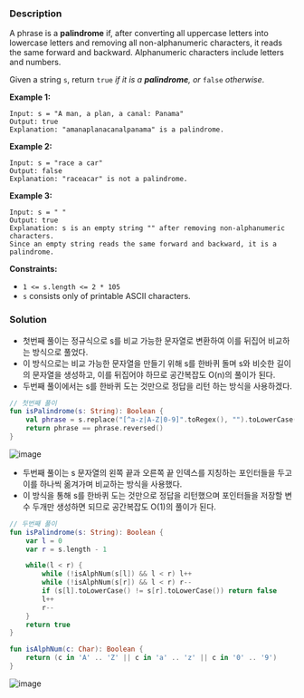### Description

A phrase is a **palindrome** if, after converting all uppercase letters into lowercase letters and removing all non-alphanumeric characters, it reads the same forward and backward. Alphanumeric characters include letters and numbers.

Given a string `s`, return `true` *if it is a **palindrome**, or* `false` *otherwise*.

**Example 1:**

```
Input: s = "A man, a plan, a canal: Panama"
Output: true
Explanation: "amanaplanacanalpanama" is a palindrome.

```

**Example 2:**

```
Input: s = "race a car"
Output: false
Explanation: "raceacar" is not a palindrome.

```

**Example 3:**

```
Input: s = " "
Output: true
Explanation: s is an empty string "" after removing non-alphanumeric characters.
Since an empty string reads the same forward and backward, it is a palindrome.

```

**Constraints:**

- `1 <= s.length <= 2 * 105`
- `s` consists only of printable ASCII characters.

### Solution

- 첫번째 풀이는 정규식으로 s를 비교 가능한 문자열로 변환하여 이를 뒤집어 비교하는 방식으로 풀었다.
- 이 방식으로는 비교 가능한 문자열을 만들기 위해 s를 한바퀴 돌며 s와 비슷한 길이의 문자열을 생성하고, 이를 뒤집어야 하므로 공간복잡도 O(n)의 풀이가 된다.
- 두번째 풀이에서는 s를 한바퀴 도는 것만으로 정답을 리턴 하는 방식을 사용하겠다.

```kotlin
// 첫번째 풀이
fun isPalindrome(s: String): Boolean {
    val phrase = s.replace("[^a-z|A-Z|0-9]".toRegex(), "").toLowerCase()
    return phrase == phrase.reversed()
}
```

![image](https://github.com/Ahhyeon-Lee/DailyAlgorithme/assets/68845653/171d6aab-0d4e-4a84-b499-5d6c295155ac)


- 두번째 풀이는 s 문자열의 왼쪽 끝과 오른쪽 끝 인덱스를 지칭하는 포인터들을 두고 이를 하나씩 옮겨가며 비교하는 방식을 사용했다.
- 이 방식을 통해 s를 한바퀴 도는 것만으로 정답을 리턴했으며 포인터들을 저장할 변수 두개만 생성하면 되므로 공간복잡도 O(1)의 풀이가 된다.

```kotlin
// 두번째 풀이
fun isPalindrome(s: String): Boolean {
    var l = 0
    var r = s.length - 1

    while(l < r) {
        while (!isAlphNum(s[l]) && l < r) l++
        while (!isAlphNum(s[r]) && l < r) r--
        if (s[l].toLowerCase() != s[r].toLowerCase()) return false
        l++
        r--
    }
    return true
}

fun isAlphNum(c: Char): Boolean {
    return (c in 'A' .. 'Z' || c in 'a' .. 'z' || c in '0' .. '9')
}
```

![image](https://github.com/Ahhyeon-Lee/DailyAlgorithme/assets/68845653/ab7aea4c-1ff9-4986-acb7-eed074daf0ac)
